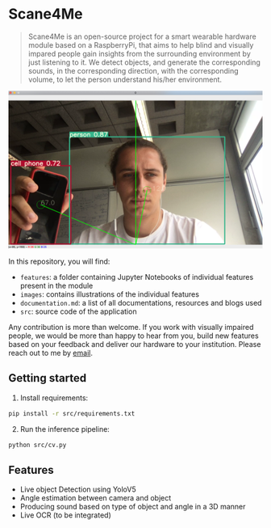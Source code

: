 # Scane4Me

> Scane4Me is an open-source project for a smart wearable hardware module based on a RaspberryPi, that aims to help blind and visually impared people gain insights from the surrounding environment by just listening to it. We detect objects, and generate the corresponding sounds, in the corresponding direction, with the corresponding volume, to let the person understand his/her environment.

![](images/demo.png)

In this repository, you will find:
- `features`: a folder containing Jupyter Notebooks of individual features present in the module
- `images`: contains illustrations of the individual features
- `documentation.md`: a list of all documentations, resources and blogs used
- `src`: source code of the application

Any contribution is more than welcome. If you work with visually impaired people, we would be more than happy to hear from you, build new features based on your feedback and deliver our hardware to your institution. Please reach out to me by [email](mailito:mael.fabien@epfl.ch).

## Getting started

1. Install requirements:

```bash
pip install -r src/requirements.txt
```

2. Run the inference pipeline:

```bash
python src/cv.py
```

## Features

- Live object Detection using YoloV5
- Angle estimation between camera and object
- Producing sound based on type of object and angle in a 3D manner
- Live OCR (to be integrated)